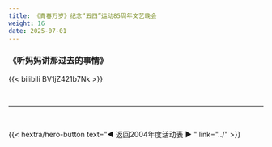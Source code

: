 ```yaml
---
title: 《青春万岁》纪念“五四”运动85周年文艺晚会
weight: 16
date: 2025-07-01
---
```


### 《听妈妈讲那过去的事情》

{{< bilibili BV1jZ421b7Nk >}}

<br>
<hr>
<br>


{{< hextra/hero-button text="◀ 返回2004年度活动表 ▶ " link="../" >}}